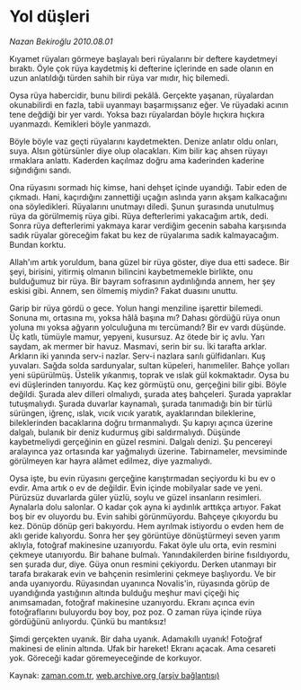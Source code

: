 # Yol düşleri

*Nazan Bekiroğlu 2010.08.01*

<td class="columnist-detail">
<p>Kıyamet rüyaları görmeye başlayalı beri rüyalarını bir deftere kaydetmeyi bıraktı. Öyle çok rüya kaydetmiş ki defterine içlerinde en sade olanın en uzun anlatıldığı türden sahih bir rüya var mıdır, hiç bilemedi.</p>
<p>
<div id="haberMetinDiv">
<p>Oysa rüya habercidir, bunu bilirdi pekâlâ. Gerçekte yaşanan, rüyalardan okunabilirdi en fazla, tabii uyanmayı başarmışsanız eğer. Ve rüyadaki acının tene değdiği bir yer vardı. Yoksa bazı rüyalardan böyle hıçkıra hıçkıra uyanmazdı. Kemikleri böyle yanmazdı.
<p> Böyle böyle vaz geçti rüyalarını kaydetmekten. Denize anlatır oldu onları, suya. Alsın götürsünler diye olup olacakları. Kim bilir kaç ahsen rüyayı ırmaklara anlattı. Kaderden kaçılmaz doğru ama kaderinden kaderine sığındığını sandı.
<p> Ona rüyasını sormadı hiç kimse, hani dehşet içinde uyandığı. Tabir eden de çıkmadı. Hani, kaçırdığını zannettiği uçağın aslında yarın akşam kalkacağını ona söyledikleri. Rüyalarını unutmayı diledi. Şunun şurasında unutulmuş rüya da görülmemiş rüya gibi. Rüya defterlerimi yakacağım artık, dedi. Sonra rüya defterlerimi yakmaya karar verdiğim gecenin sabaha karşısında sadık rüyalar göreceğim fakat bu kez de rüyalarıma sadık kalmayacağım. Bundan korktu.
<p> Allah'ım artık yoruldum, bana güzel bir rüya göster, diye dua etti sadece. Bir şeyi, birisini, yitirmiş olmanın bilincini kaybetmemekle birlikte, onu bulduğumuz bir rüya. Bir bayram sofrasının aydınlığında annem, her şey eskisi gibi. Annem, sen ölmemiş miydin? Fakat duasını unuttu.
<p> Garip bir rüya gördü o gece. Yolun hangi menziline işarettir bilemedi. Sonuna mı, ortasına mı, yoksa hâlâ başına mı? Dahası gördüğü rüya onun yoluna mı yoksa ağyarın yolculuğuna mı tercümandı? Bir ev vardı düşünde. Üç katlı, tümüyle mamur, yepyeni, kusursuz. Az ötede bir iç avlu. Yarı saydam, ak mermer bir havuz. Masmavi, serin bir su. İki tarafta arklar. Arkların iki yanında serv-i nazlar. Serv-i nazlara sarılı gülfidanları. Kuş yuvaları. Sağda solda sardunyalar, sultan küpeleri, hanımeliler. Bahçe yolları yeni süpürülmüş. Üstelik yıkanmış, toprak ve ıslak gül kokmaktadır. Oysa bu evi düşlerinden tanıyordu. Kaç kez görmüştü onu, gerçeğini bilir gibi. Böyle değildi. Şurada alev dilleri olmalıydı, şurada ateş bahçeleri. Şurada yapraklar tutuşmalıydı. Şurada duvarlar kaynamalı, şurada tanımadığı bin bir türlü sürüngen, iğrenç, ıslak, vıcık vıcık yaratık, ayaklarından bileklerine, bileklerinden bacaklarına doğru tırmanmalıydı. Şu kapıyı açınca üzerine dalgalı, bulanık bir deniz kudurmuş gibi saldırmalıydı. Düşünde kaybetmeliydi gerçeğinin en güzel resmini. Dalgalı denizi. Şu pencereyi aralayınca yaz ortasında kar yağmalıydı üzerine. Tabirnameler, mevsiminde görülmeyen kar hayra alâmet edilmez, diye yazmalıydı.
<p> Oysa işte, bu evin rüyasını gerçeğine karıştırmadan seçiyordu ki bu ev o evdir. Ama artık o ev de değildir. Evin içinde mobilyalar sade ve yeni. Pürüzsüz duvarlarda güler yüzlü, soylu ve güzel insanların resimleri. Aynalarla dolu salonlar. O kadar çok ayna ki aydınlık arttıkça artıyor. Fakat boş bir ev oluyordu bu. Evin sahibi görünmüyordu. Bahçeye çıkıyordu bu kez. Dönüp dönüp geri bakıyordu. Hem ayrılmak istiyordu o evden hem de aklı geride kalıyordu. Sonra her şey görüntüye dönüştürmeyi seven yarım aklıyla, fotoğraf makinesine uzanıyordu. Fakat öyle ulu orta, evin resmini çekmeye utanıyordu. Bir bahane bulmalı. Yanındakilerden birine fısıldıyordu, sen şurada dur, diye. Güya onun resmini çekiyordu. Derken utanmayı bir tarafa bırakarak evin ve bahçenin resimlerini çekmeye başlıyordu. Ve bir anda uyanıyordu. Rüyasından uyanınca Novalis'in, rüyasında görüp de uyandığında yastığının altında bulduğu meşhur mavi çiçeği hiç anımsamadan, fotoğraf makinesine uzanıyordu. Ekranı açınca evin fotoğraflarını buluyordu boy boy, poz poz. O zaman rüya içinde rüya gördüğünü anlıyordu. Çünkü bu mantıksız!
<p> Şimdi gerçekten uyanık. Bir daha uyanık. Adamakıllı uyanık! Fotoğraf makinesi de elinin altında. Ufak bir hareket! Ekranı açacak. Ama cesareti yok. Göreceği kadar göremeyeceğinde de korkuyor.</p></p></p></p></p></p></p></div>
</p>
<a href="http://web.archive.org/web/20101225010723/mailto:/">
</a></td>

Kaynak: [zaman.com.tr](http://zaman.com.tr/yazar.do?yazino=1011015), [web.archive.org (arşiv bağlantısı)](http://web.archive.org/web/20101225010723/http://zaman.com.tr/yazar.do?yazino=1011015)
